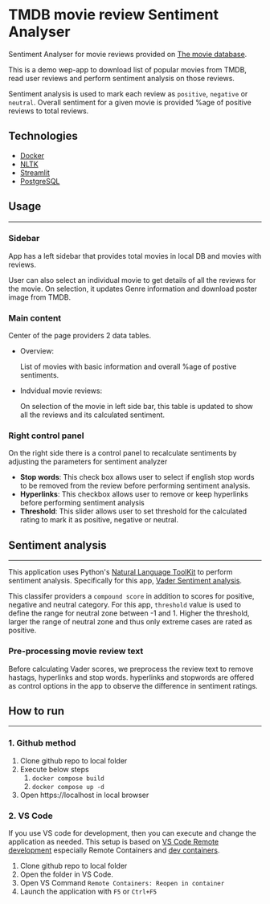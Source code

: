 # TMDB movie review Sentiment Analyser

Sentiment Analyser for movie reviews provided on [The movie database](https://www.themoviedb.org/). 


This is a demo wep-app to download list of popular movies from TMDB, read user reviews and perform sentiment analysis on those reviews.

Sentiment analysis is used to mark each review as `positive`, `negative` or `neutral`. Overall sentiment for a given movie is provided %age of positive reviews to total reviews.

## Technologies

- [Docker](https://www.docker.com/)
- [NLTK](https://www.nltk.org/)
- [Streamlit](https://streamlit.io/)
- [PostgreSQL](https://hub.docker.com/_/postgres/)

## Usage

---

### Sidebar

App has a left sidebar that provides total movies in local DB and movies with reviews.

User can also select an individual movie to get details of all the reviews for the movie. On selection, it updates Genre information and download poster image from TMDB.

### Main content

Center of the page providers 2 data tables.

- Overview:

    List of movies with basic information and overall %age of postive sentiments.
- Indvidual movie reviews:

    On selection of the movie in left side bar, this table is updated to show all the reviews and its calculated sentiment.

### Right control panel

On the right side there is a control panel to recalculate sentiments by adjusting the parameters for sentiment analyzer

- **Stop words**:
        This check box allows user to select if english stop words to be removed from the review before performing sentiment analysis.
- **Hyperlinks**:
        This checkbox allows user to remove or keep hyperlinks before performing sentiment analysis
- **Threshold**:
        This slider allows user to set threshold for the calculated rating to mark it as positive, negative or neutral.

## Sentiment analysis

---
This application uses Python's [Natural Language ToolKit](https://www.nltk.org/) to perform sentiment analysis. Specifically for this app, [Vader Sentiment analysis](https://github.com/cjhutto/vaderSentiment).

This classifer providers a `compound score` in addition to scores for positive, negative and neutral category. For this app, `threshold` value is used to define the range for neutral zone between -1 and 1. Higher the threshold, larger the range of neutral zone and thus only extreme cases are rated as positive.

### Pre-processing movie review text

Before calculating Vader scores, we preprocess the review text to remove hastags, hyperlinks and stop words. hyperlinks and stopwords are offered as control options in the app to observe the difference in sentiment ratings.

## How to run

---

### 1. Github method

1. Clone github repo to local folder
2. Execute below steps 
   1. `docker compose build`
   2. `docker compose up -d`
3. Open https://localhost in local browser

### 2. VS Code

If you use VS code for development, then you can execute and change the application as needed. This setup is based on [VS Code Remote development](https://code.visualstudio.com/docs/remote/remote-overview) especially Remote Containers and [dev containers](https://code.visualstudio.com/docs/remote/containers-tutorial).

1. Clone github repo to local folder
2. Open the folder in VS Code.
3. Open VS Command `Remote Containers: Reopen in container`
4. Launch the application with `F5` or `Ctrl+F5`

